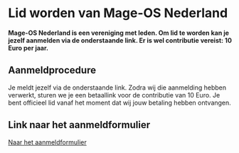 # Lid worden van Mage-OS Nederland

**Mage-OS Nederland is een vereniging met leden. Om lid te worden kan je jezelf aanmelden via de onderstaande link. Er is wel contributie vereist: 10 Euro per jaar.**

## Aanmeldprocedure
Je meldt jezelf via de onderstaande link. Zodra wij die aanmelding hebben verwerkt, sturen we je een betaallink voor de contributie van 10 Euro. Je bent officieel lid vanaf het moment dat wij jouw betaling hebben ontvangen.

## Link naar het aanmeldformulier
[Naar het aanmeldformulier](https://docs.google.com/forms/d/e/1FAIpQLSclanrbUJWqhB0kdUXT-mj8-o_8Y2QQ2pXKbe-knMHjPyas1Q/viewform)

